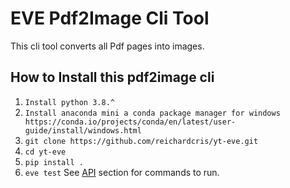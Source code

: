 # EVE Pdf2Image Cli Tool
This cli tool converts all Pdf pages into images.

## How to Install this pdf2image cli
1. `Install python 3.8.^`
2. `Install anaconda mini a conda package manager for windows https://conda.io/projects/conda/en/latest/user-guide/install/windows.html`
3. `git clone https://github.com/reichardcris/yt-eve.git`
4. `cd yt-eve`
4. `pip install .`
5. `eve test` See [API](#API) section for commands to run.

